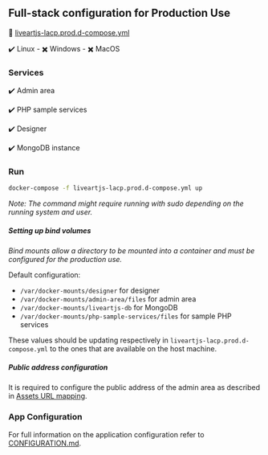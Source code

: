 ## Full-stack configuration for Production Use

:page_facing_up: [liveartjs-lacp.prod.d-compose.yml	](liveartjs-lacp.prod.d-compose.yml	)


:heavy_check_mark: Linux - :heavy_multiplication_x: Windows - :heavy_multiplication_x: MacOS


### Services
:heavy_check_mark: Admin area

:heavy_check_mark: PHP sample services

:heavy_check_mark: Designer

:heavy_check_mark: MongoDB instance


### Run

```sh
docker-compose -f liveartjs-lacp.prod.d-compose.yml up
```

_Note: The command might require running with sudo depending on the running system and user._


##### Setting up bind volumes

_Bind mounts allow a directory to be mounted into a container and must be configured for the production use._

Default configuration:
* `/var/docker-mounts/designer` for designer
* `/var/docker-mounts/admin-area/files` for admin area
* `/var/docker-mounts/liveartjs-db` for MongoDB
* `/var/docker-mounts/php-sample-services/files` for sample PHP services

These values should be updating respectively in `liveartjs-lacp.prod.d-compose.yml` to the ones that are available on the host machine.

##### Public address configuration
It is required to configure the public address of the admin area as described in [Assets URL mapping](CONFIGURATION.md##small_blue_diamond-public-address).
 
### App Configuration

For full information on the application configuration refer to [CONFIGURATION.md](CONFIGURATION.md).

